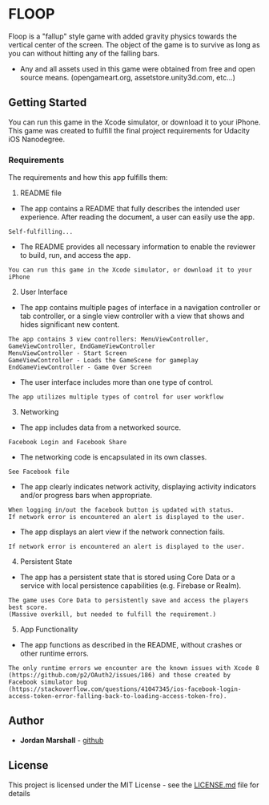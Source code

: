 # FLOOP

Floop is a "fallup" style game with added gravity physics towards the vertical center of the screen.
The object of the game is to survive as long as you can without hitting any of the falling bars.
- Any and all assets used in this game were obtained from free and open source means. (opengameart.org, assetstore.unity3d.com, etc...)

## Getting Started

You can run this game in the Xcode simulator, or download it to your iPhone.
This game was created to fulfill the final project requirements for Udacity iOS Nanodegree.

### Requirements

The requirements and how this app fulfills them:

1) README file

- The app contains a README that fully describes the intended user experience. After reading the document, a user can easily use the app.
```
Self-fulfilling...
```

- The README provides all necessary information to enable the reviewer to build, run, and access the app.
```
You can run this game in the Xcode simulator, or download it to your iPhone
```

2) User Interface

- The app contains multiple pages of interface in a navigation controller or tab controller, or a single view controller with a view that shows and hides significant new content.
```
The app contains 3 view controllers: MenuViewController, GameViewController, EndGameViewController
MenuViewController - Start Screen
GameViewController - Loads the GameScene for gameplay
EndGameViewController - Game Over Screen
```

- The user interface includes more than one type of control.
```
The app utilizes multiple types of control for user workflow
```

3) Networking

- The app includes data from a networked source.
```
Facebook Login and Facebook Share
```

- The networking code is encapsulated in its own classes.
```
See Facebook file
```

- The app clearly indicates network activity, displaying activity indicators and/or progress bars when appropriate.
```
When logging in/out the facebook button is updated with status.
If network error is encountered an alert is displayed to the user.
```

- The app displays an alert view if the network connection fails.
```
If network error is encountered an alert is displayed to the user.
```

4) Persistent State

- The app has a persistent state that is stored using Core Data or a service with local persistence capabilities (e.g. Firebase or Realm).
```
The game uses Core Data to persistently save and access the players best score.
(Massive overkill, but needed to fulfill the requirement.)
```

5) App Functionality

- The app functions as described in the README, without crashes or other runtime errors.
```
The only runtime errors we encounter are the known issues with Xcode 8 (https://github.com/p2/OAuth2/issues/186) and those created by Facebook simulator bug (https://stackoverflow.com/questions/41047345/ios-facebook-login-access-token-error-falling-back-to-loading-access-token-fro).
```


## Author

* **Jordan Marshall** - [github](https://github.com/jtmarshall)

## License

This project is licensed under the MIT License - see the [LICENSE.md](LICENSE.md) file for details
